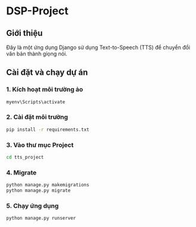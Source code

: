 # DSP-Project

## Giới thiệu
Đây là một ứng dụng Django sử dụng Text-to-Speech (TTS) để chuyển đổi văn bản thành giọng nói.

## Cài đặt và chạy dự án

### 1. Kích hoạt môi trường ảo
```sh
myenv\Scripts\activate
```

### 2. Cài đặt môi trường
```sh
pip install -r requirements.txt
```

### 3. Vào thư mục Project
```sh
cd tts_project
```

### 4. Migrate
```sh
python manage.py makemigrations
python manage.py migrate
```

### 5. Chạy ứng dụng
```sh
python manage.py runserver
```